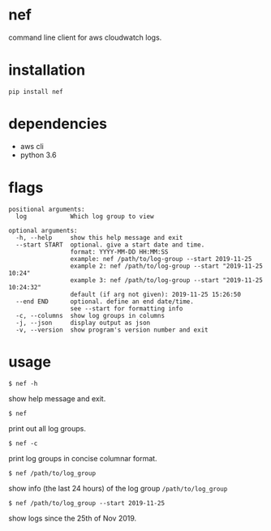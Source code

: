 # nef  
  
command line client for aws cloudwatch logs.  
  
# installation  
  
`pip install nef`  
   
# dependencies  
  
- aws cli
- python 3.6
  
# flags  
  
```
positional arguments:
  log            Which log group to view

optional arguments:
  -h, --help     show this help message and exit
  --start START  optional. give a start date and time.
                 format: YYYY-MM-DD HH:MM:SS
                 example: nef /path/to/log-group --start 2019-11-25
                 example 2: nef /path/to/log-group --start "2019-11-25 10:24"
                 example 3: nef /path/to/log-group --start "2019-11-25 10:24:32"
                 default (if arg not given): 2019-11-25 15:26:50
  --end END      optional. define an end date/time.
                 see --start for formatting info
  -c, --columns  show log groups in columns
  -j, --json     display output as json
  -v, --version  show program's version number and exit
  ```  

# usage   
  
`$ nef -h`  
  
show help message and exit.  
  
`$ nef`  
   
print out all log groups.   
  
`$ nef -c`  
  
print log groups in concise columnar format.  
   
`$ nef /path/to/log_group`   
   
show info (the last 24 hours) of the log group `/path/to/log_group`  
  
`$ nef /path/to/log_group --start 2019-11-25`   
  
show logs since the 25th of Nov 2019.  
  

